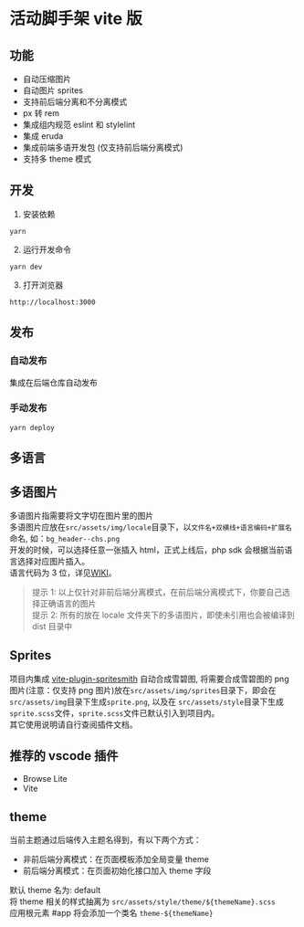 # 活动脚手架 vite 版

## 功能

- 自动压缩图片
- 自动图片 sprites
- 支持前后端分离和不分离模式
- px 转 rem
- 集成组内规范 eslint 和 stylelint
- 集成 eruda
- 集成前端多语开发包 (仅支持前后端分离模式)
- 支持多 theme 模式

## 开发

1. 安装依赖

```
yarn
```

2. 运行开发命令

```
yarn dev
```

3. 打开浏览器

```
http://localhost:3000
```

## 发布

### 自动发布

集成在后端仓库自动发布

### 手动发布

```
yarn deploy
```

## 多语言

## 多语图片

多语图片指需要将文字切在图片里的图片  
多语图片应放在`src/assets/img/locale`目录下，以`文件名+双横线+语言编码+扩展名`命名, 如：`bg_header--chs.png`  
开发的时候，可以选择任意一张插入 html，正式上线后，php sdk 会根据当前语言选择对应图片插入。  
语言代码为 3 位，详见[WIKI](https://wiki.skyunion.net/index.php?title=%E5%9B%BD%E5%AE%B6/%E5%9C%B0%E5%8C%BA%E8%AF%AD%E8%A8%80%E6%A0%87%E5%87%86%E5%AF%B9%E7%85%A7)。

> 提示 1: 以上仅针对非前后端分离模式，在前后端分离模式下，你要自己选择正确语言的图片  
> 提示 2: 所有的放在 locale 文件夹下的多语图片，即使未引用也会被编译到 dist 目录中

## Sprites

项目内集成 [vite-plugin-spritesmith](https://github.com/evont/vite-plugin-spritesmith) 自动合成雪碧图, 将需要合成雪碧图的 png 图片(注意：仅支持 png 图片)放在`src/assets/img/sprites`目录下，即会在`src/assets/img`目录下生成`sprite.png`, 以及在 `src/assets/style`目录下生成`sprite.scss`文件，`sprite.scss`文件已默认引入到项目内。  
其它使用说明请自行查阅插件文档。

## 推荐的 vscode 插件

- Browse Lite
- Vite

## theme

当前主题通过后端传入主题名得到，有以下两个方式：
- 非前后端分离模式：在页面模板添加全局变量 theme
- 前后端分离模式：在页面初始化接口加入 theme 字段



默认 theme 名为: default  
将 theme 相关的样式抽离为 `src/assets/style/theme/${themeName}.scss`  
应用根元素 #app 将会添加一个类名 `theme-${themeName}`


